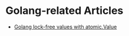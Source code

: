 # Golang-related Articles

* [Golang lock-free values with atomic.Value](https://texlution.com/post/golang-lock-free-values-with-atomic-value/)

